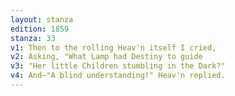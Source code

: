 ```yaml
---
layout: stanza
edition: 1859
stanza: 33
v1: Then to the rolling Heav'n itself I cried,
v2: Asking, "What Lamp had Destiny to guide
v3: ⁠"Her little Children stumbling in the Dark?"
v4: And—"A blind understanding!" Heav'n replied.
---
```

